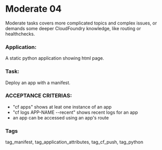# Moderate 04
Moderate tasks covers more complicated topics and complex issues,
or demands some deeper  CloudFoundry  knowledge, like routing or
healthchecks.

### Application:
A static python  application showing html page. 

### Task:
Deploy an app with a manifest.

### ACCEPTANCE CRITERIAS:
- "cf apps" shows at leat one instance of an app
- "cf logs APP-NAME --recent" shows recent logs for an app
- an app can be accessed using an app's route

### Tags
tag_manifest, tag_application_attributes, tag_cf_push, tag_python
